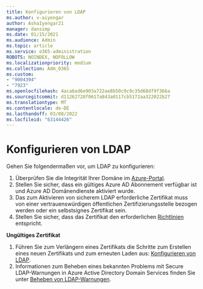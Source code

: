 ```yaml
---
title: Konfigurieren von LDAP
ms.author: v-aiyengar
author: AshaIyengar21
manager: dansimp
ms.date: 01/15/2021
ms.audience: Admin
ms.topic: article
ms.service: o365-administration
ROBOTS: NOINDEX, NOFOLLOW
ms.localizationpriority: medium
ms.collection: Adm_O365
ms.custom:
- "9004394"
- "7923"
ms.openlocfilehash: 4aca8ad6e903a722ae8b50c9c9c35d68df9f366a
ms.sourcegitcommit: d11262728f0617a843a0117cb5172aa322022b27
ms.translationtype: MT
ms.contentlocale: de-DE
ms.lasthandoff: 03/08/2022
ms.locfileid: "63144426"
---
```

# <a name="configure-ldap"></a>Konfigurieren von LDAP

Gehen Sie folgendermaßen vor, um LDAP zu konfigurieren:

1. Überprüfen Sie die Integrität Ihrer Domäne im [Azure-Portal](https://aka.ms/aadds-health).
1. Stellen Sie sicher, dass ein gültiges Azure AD Abonnement verfügbar ist und Azure AD Domänendienste aktiviert wurde.
1. Das zum Aktivieren von sicherem LDAP erforderliche Zertifikat muss von einer vertrauenswürdigen öffentlichen Zertifizierungsstelle bezogen werden oder ein selbstsignes Zertifikat sein.
1. Stellen Sie sicher, dass das Zertifikat den erforderlichen [Richtlinien](https://docs.microsoft.com/azure/active-directory-domain-services/active-directory-ds-admin-guide-configure-secure-ldap#requirements-for-the-secure-ldap-certificate) entspricht.

**Ungültiges Zertifikat**
1. Führen Sie zum Verlängern eines Zertifikats die Schritte zum Erstellen eines neuen Zertifikats und zum erneuten Laden aus: [Konfigurieren von LDAP](https://docs.microsoft.com/azure/active-directory-domain-services/tutorial-configure-ldaps?WT.mc_id=Portal-Microsoft_Azure_Support).
1. Informationen zum Beheben eines bekannten Problems mit Secure LDAP-Warnungen in Azure Active Directory Domain Services finden Sie unter [Beheben von LDAP-Warnungen](https://docs.microsoft.com/azure/active-directory-domain-services/alert-ldaps?WT.mc_id=Portal-Microsoft_Azure_Support).
